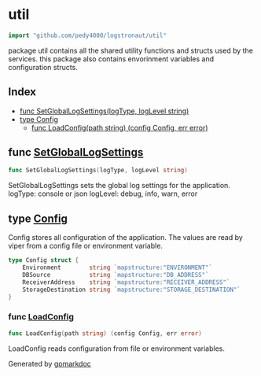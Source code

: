 <!-- Code generated by gomarkdoc. DO NOT EDIT -->

# util

```go
import "github.com/pedy4000/logstronaut/util"
```

package util contains all the shared utility functions and structs used by the services. this package also contains envorinment variables and configuration structs.

## Index

- [func SetGlobalLogSettings(logType, logLevel string)](<#func-setgloballogsettings>)
- [type Config](<#type-config>)
  - [func LoadConfig(path string) (config Config, err error)](<#func-loadconfig>)


## func [SetGlobalLogSettings](<https://github.com/pedy4000/Logstronaut/blob/main/util/globalLogSettings.go#L14>)

```go
func SetGlobalLogSettings(logType, logLevel string)
```

SetGlobalLogSettings sets the global log settings for the application. logType: console or json logLevel: debug, info, warn, error

## type [Config](<https://github.com/pedy4000/Logstronaut/blob/main/util/config.go#L9-L14>)

Config stores all configuration of the application. The values are read by viper from a config file or environment variable.

```go
type Config struct {
    Environment        string `mapstructure:"ENVIRONMENT"`
    DBSource           string `mapstructure:"DB_ADDRESS"`
    ReceiverAddress    string `mapstructure:"RECEIVER_ADDRESS"`
    StorageDestination string `mapstructure:"STORAGE_DESTINATION"`
}
```

### func [LoadConfig](<https://github.com/pedy4000/Logstronaut/blob/main/util/config.go#L17>)

```go
func LoadConfig(path string) (config Config, err error)
```

LoadConfig reads configuration from file or environment variables.



Generated by [gomarkdoc](<https://github.com/princjef/gomarkdoc>)
